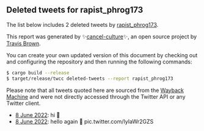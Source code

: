 ## Deleted tweets for rapist_phrog173

The list below includes 2 deleted tweets by
[rapist_phrog173](https://twitter.com/rapist_phrog173).



This report was generated by ✨[cancel-culture](https://github.com/travisbrown/cancel-culture)✨,
an open source project by [Travis Brown](https://twitter.com/travisbrown).

You can create your own updated version of this document by checking out and configuring the
repository and then running the following commands:

```bash
$ cargo build --release
$ target/release/twcc deleted-tweets --report rapist_phrog173
```

Please note that all tweets quoted here are sourced from the
[Wayback Machine](https://web.archive.org) and were not directly accessed through the Twitter API or
any Twitter client.

* [ 8 June 2022](https://web.archive.org/web/20220608015952/https://twitter.com/rapist_phrog173/status/1534354354660167680): hi 👋 <!--1534354354660167680-->
* [ 8 June 2022](https://web.archive.org/web/20220608012436/https://twitter.com/rapist_phrog173/status/1534345421371412480): hello again 👋 pic.twitter.com/IyIaWr2GZS <!--1534345421371412480-->
